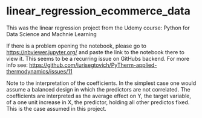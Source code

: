 # linear_regression_ecommerce_data
This was the linear regression project from the Udemy course: Python for Data Science and Machnie Learning  

If there is a problem opening the notebook, please go to https://nbviewer.jupyter.org/ and paste the link to the notebook there to view it. This seems to be a recurring issue on GitHubs backend. For more info see: https://github.com/iurisegtovich/PyTherm-applied-thermodynamics/issues/11

Note to the interpretation of the coefficients. In the simplest case one would assume a balanced design in which the predictors are not correlated. The coefficients are interpreted as the average effect on Y, the target variable, of a one unit increase in X, the predictor, holding all other predictos fixed. This is the case assumed in this project. 

